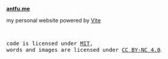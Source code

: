 **[antfu.me](https://antfu.me)**

my personal website powered by [Vite](https://vitejs.dev/)

<br>

<samp>code is licensed under <a href='./LICENSE'>MIT</a>,<br> words and images are licensed under <a href='https://creativecommons.org/licenses/by-nc/4.0/'>CC BY-NC 4.0</a></samp>.
